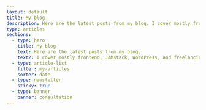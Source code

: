 ```yaml
---
layout: default
title: My blog
description: Here are the latest posts from my blog. I cover mostly frontend, JAMstack, WordPress, and freelancing topics.
type: articles
sections:
  - type: hero
    title: My blog
    text: Here are the latest posts from my blog.
    text2: I cover mostly frontend, JAMstack, WordPress, and freelancing topics.
  - type: article-list
    filter: my-articles
    sorter: date
  - type: newsletter
    sticky: true
  - type: banner
    banner: consultation
---
```


